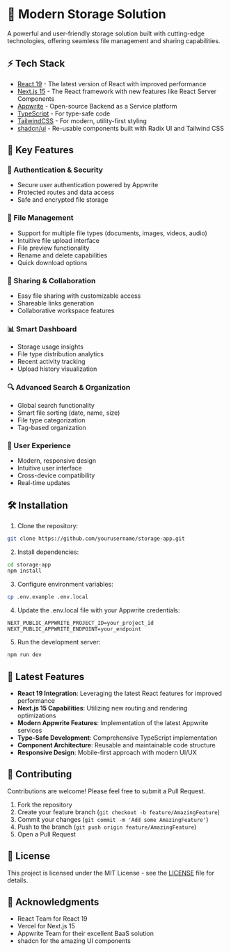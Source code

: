# 🚀 Modern Storage Solution

A powerful and user-friendly storage solution built with cutting-edge technologies, offering seamless file management and sharing capabilities.

## ⚡️ Tech Stack

- [React 19](https://react.dev) - The latest version of React with improved performance
- [Next.js 15](https://nextjs.org) - The React framework with new features like React Server Components
- [Appwrite](https://appwrite.io) - Open-source Backend as a Service platform
- [TypeScript](https://www.typescriptlang.org) - For type-safe code
- [TailwindCSS](https://tailwindcss.com) - For modern, utility-first styling
- [shadcn/ui](https://ui.shadcn.com) - Re-usable components built with Radix UI and Tailwind CSS

## 🔋 Key Features

### 🔐 Authentication & Security

- Secure user authentication powered by Appwrite
- Protected routes and data access
- Safe and encrypted file storage

### 📁 File Management

- Support for multiple file types (documents, images, videos, audio)
- Intuitive file upload interface
- File preview functionality
- Rename and delete capabilities
- Quick download options

### 🤝 Sharing & Collaboration

- Easy file sharing with customizable access
- Shareable links generation
- Collaborative workspace features

### 📊 Smart Dashboard

- Storage usage insights
- File type distribution analytics
- Recent activity tracking
- Upload history visualization

### 🔍 Advanced Search & Organization

- Global search functionality
- Smart file sorting (date, name, size)
- File type categorization
- Tag-based organization

### 💅 User Experience

- Modern, responsive design
- Intuitive user interface
- Cross-device compatibility
- Real-time updates

## 🛠 Installation

1. Clone the repository:

```bash
git clone https://github.com/yourusername/storage-app.git
```

2. Install dependencies:

```bash
cd storage-app
npm install
```

3. Configure environment variables:

```bash
cp .env.example .env.local
```

4. Update the .env.local file with your Appwrite credentials:

```env
NEXT_PUBLIC_APPWRITE_PROJECT_ID=your_project_id
NEXT_PUBLIC_APPWRITE_ENDPOINT=your_endpoint
```

5. Run the development server:

```bash
npm run dev
```

## 📱 Latest Features

- **React 19 Integration**: Leveraging the latest React features for improved performance
- **Next.js 15 Capabilities**: Utilizing new routing and rendering optimizations
- **Modern Appwrite Features**: Implementation of the latest Appwrite services
- **Type-Safe Development**: Comprehensive TypeScript implementation
- **Component Architecture**: Reusable and maintainable code structure
- **Responsive Design**: Mobile-first approach with modern UI/UX

## 🤝 Contributing

Contributions are welcome! Please feel free to submit a Pull Request.

1. Fork the repository
2. Create your feature branch (`git checkout -b feature/AmazingFeature`)
3. Commit your changes (`git commit -m 'Add some AmazingFeature'`)
4. Push to the branch (`git push origin feature/AmazingFeature`)
5. Open a Pull Request

## 📝 License

This project is licensed under the MIT License - see the [LICENSE](LICENSE) file for details.

## 🙏 Acknowledgments

- React Team for React 19
- Vercel for Next.js 15
- Appwrite Team for their excellent BaaS solution
- shadcn for the amazing UI components
